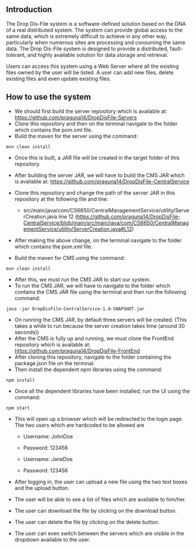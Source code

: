 ## Introduction

The Drop Dis-File system is a software-defined solution based on the DNA of a real distributed system. The system can provide global access to the same data, which is extremely difficult to achieve in any other way, particularly when numerous sites are processing and consuming the same data. The Drop Dis-File system is designed to provide a distributed, fault-tolerant, and highly available solution for data storage and retrieval.

Users can access this system using a Web Server where all the existing files owned by the user will be listed. A user can add new files, delete existing files and even update existing files. 


## How to use the system

- We should first build the server repository which is available at:
https://github.com/praguna14/DropDisFile-Servers
- Clone this repository and then on the terminal navigate to the folder
which contains the pom.xml file.
- Build the maven for the server using the command:
```
mvn clean install
```
- Once this is built, a JAR file will be created in the target folder of
this repository. 

- After building the server JAR, we will have to build the CMS JAR which
is available at: https://github.com/praguna14/DropDisFile-CentralService
- Clone this repository and change the path of the server JAR in this
repository at the following file and line:
    - src/main/java/com/CS6650/CentralManagementService/utility/ServerCreation.java line 12
     (https://github.com/praguna14/DropDisFile-CentralService/blob/main/src/main/java/com/CS6650/CentralManagementService/utility/ServerCreation.java#L12)
- After making the above change, on the terminal navigate to the folder which
contains the pom.xml file.
- Build the maven for CMS using the command:
```
mvn clean install
```

- After this, we must run the CMS JAR to start our system. 
- To run the CMS JAR, we will have to navigate to the folder which contains
the CMS JAR file using the terminal and then run the following command:
```
java -jar DropDisFile-CentralService-1.0-SNAPSHOT.jar
```
- On running the CMS JAR, by default three servers will be created. (This takes a while to run because the server creation takes time (around 30 seconds))
- After the CMS is fully up and running, we must clone the FrontEnd repository
which is available at: https://github.com/praguna14/DropDisFile-FrontEnd
- After cloning this repository, navigate to the folder containing the package.json file
on the terminal.
- Then install the dependent npm libraries using the command:
```
npm install
```
- Once all the dependent libraries have been installed, run the UI using the command:
```
npm start
```

- This will open up a browser which will be redirected to the login page. The two users which are hardcoded to be allowed are
    - Username: JohnDoe
    - Password: 123456

    - Username: JaneDoe
    - Password: 123456

- After logging in, the user can upload a new file using the two text boxes and the upload button.
- The user will be able to see a list of files which are available to him/her.
- The user can download the file by clicking on the download button.
- The user can delete the file by clicking on the delete button.
- The user can even switch between the servers which are visible in the dropdown available to the user.
